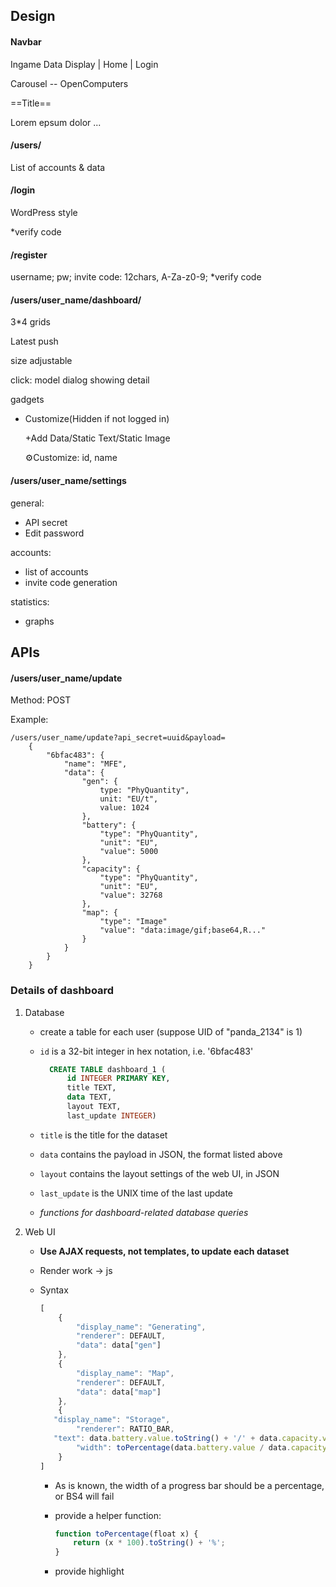 ## Design

#### Navbar

Ingame Data Display | 	Home  	| Login

Carousel -- OpenComputers

==Title==

Lorem epsum dolor ...

#### /users/

List of accounts & data

#### /login

WordPress style

*verify code

#### /register

username; pw; invite code: 12chars, A-Za-z0-9; *verify code

#### /users/user_name/dashboard/

3*4 grids

Latest push

size adjustable

click: model dialog showing detail

gadgets

- Customize(Hidden if not logged in)

  +Add Data/Static Text/Static Image

  ⚙Customize: id, name

#### /users/user_name/settings

general:

- API secret
- Edit password

accounts:

- list of accounts
- invite code generation

statistics:

- graphs

## APIs

#### /users/user_name/update

Method: POST

Example:

```
/users/user_name/update?api_secret=uuid&payload=
    {
    	"6bfac483": {
    		"name": "MFE",
    		"data": {
    			"gen": {
                    type: "PhyQuantity",
                    unit: "EU/t",
                    value: 1024
                },
                "battery": {
                    "type": "PhyQuantity",
                    "unit": "EU",
                    "value": 5000
                },
                "capacity": {
                    "type": "PhyQuantity",
                    "unit": "EU",
                    "value": 32768
                },
            	"map": {
            		"type": "Image"
                    "value": "data:image/gif;base64,R..."
                }
            }
        }
    }

```



### Details of dashboard

1. Database

   - create a table for each user (suppose UID of "panda_2134" is 1)

   - `id` is a 32-bit integer in hex notation, i.e. '6bfac483'

     ```sql
       CREATE TABLE dashboard_1 (
           id INTEGER PRIMARY KEY, 
           title TEXT, 
           data TEXT, 
           layout TEXT,
           last_update INTEGER)
     ```

   - `title` is the title for the dataset
   - `data` contains the payload in JSON, the format listed above
   - `layout` contains the layout settings of the web UI, in JSON
   - `last_update` is the UNIX time of the last update
   - *functions for dashboard-related database queries*

2. Web UI

   - **Use AJAX requests, not templates, to update each dataset**

   - Render work -> js

   - Syntax

     ```javascript
     [
         {
             "display_name": "Generating",
             "renderer": DEFAULT,
             "data": data["gen"]
         },
         {
             "display_name": "Map",
             "renderer": DEFAULT,
             "data": data["map"]
         },
         {
        "display_name": "Storage",
             "renderer": RATIO_BAR,
        "text": data.battery.value.toString() + '/' + data.capacity.value.toString(),
             "width": toPercentage(data.battery.value / data.capacity.value)
         }
     ]
     ```
     - As is known, the width of a progress bar should be a percentage, or BS4 will fail

     - provide a helper function:
     
       ```javascript
       function toPercentage(float x) {
           return (x * 100).toString() + '%';
       }
       ```
     
     - provide highlight